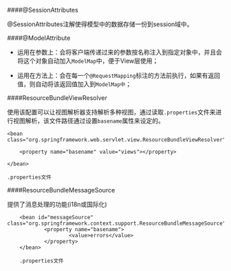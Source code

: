 ####@SessionAttributes

@SessionAttributes注解使得模型中的数据存储一份到session域中。

####@ModelAttribute


* 运用在参数上：会将客户端传递过来的参数按名称注入到指定对象中，并且会将这个对象自动加入`ModelMap`中，便于View层使用；

* 运用在方法上：会在每一个`@RequestMapping`标注的方法前执行，如果有返回值，则自动将该返回值加入到`ModelMap中`；


####ResourceBundleViewResolver


使用该配置可以让视图解析器支持解析多种视图，通过读取`.properties`文件来进行视图解析，该文件路径通过设置`basename`属性来设定的。

	<bean class="org.springframework.web.servlet.view.ResourceBundleViewResolver">  

        <property name="basename" value="views"></property>  

    </bean>

	.properties文件

	


####ResourceBundleMessageSource

提供了消息处理的功能(i18n或国际化)

		<bean id="messageSource" class="org.springframework.context.support.ResourceBundleMessageSource">
                <property name="basename">
                        <value>errors</value>
                </property>
        </bean>

		.properties文件

		

		